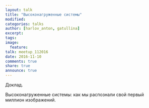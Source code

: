 ```yaml
---
layout: talk
title: "Высоконагруженные системы"
modified:
categories: talks
author: [harlov_anton, gatullina]
excerpt:
tags:
image:
  feature:
talk: meetup_112016
date: 2016-11-10
comments: true
share: true
announce: true
---
```


Доклад.

Высоконагруженные системы: как мы распознали свой первый миллион изображений.